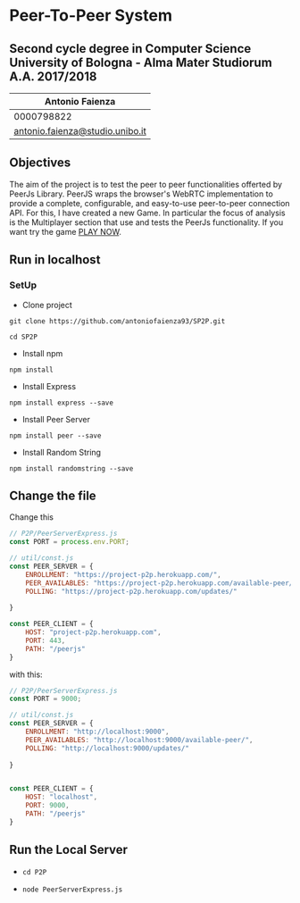 # Peer-To-Peer System
## Second cycle degree in Computer Science <br> University of Bologna - Alma Mater Studiorum <br> A.A. 2017/2018
Antonio Faienza | 
------------ | 
0000798822 | 
antonio.faienza@studio.unibo.it | 

## Objectives
The aim of the project is to test the peer to peer functionalities offerted by PeerJs Library. PeerJS wraps the browser's WebRTC implementation to provide a complete, configurable, and easy-to-use peer-to-peer connection API. 
For this, I have created a new Game. In particular the focus of analysis is the Multiplayer section that use and tests the PeerJs functionality.
If you want try the game [PLAY NOW](https://antoniofaienza93.github.io/SP2P/).

## Run in localhost 
### SetUp
* Clone project 

`git clone https://github.com/antoniofaienza93/SP2P.git`

`cd SP2P`

* Install npm 

`npm install`

* Install Express 

`npm install express --save`

* Install Peer Server 

`npm install peer --save`

* Install Random String

`npm install randomstring --save`

## Change the file

Change this
```javascript
// P2P/PeerServerExpress.js
const PORT = process.env.PORT;

// util/const.js
const PEER_SERVER = {
    ENROLLMENT: "https://project-p2p.herokuapp.com/",
    PEER_AVAILABLES: "https://project-p2p.herokuapp.com/available-peer/",
    POLLING: "https://project-p2p.herokuapp.com/updates/"
    
}

const PEER_CLIENT = {
    HOST: "project-p2p.herokuapp.com",
    PORT: 443,
    PATH: "/peerjs"
}
```
with this:
```javascript
// P2P/PeerServerExpress.js
const PORT = 9000;

// util/const.js
const PEER_SERVER = {
    ENROLLMENT: "http://localhost:9000",
    PEER_AVAILABLES: "http://localhost:9000/available-peer/",
    POLLING: "http://localhost:9000/updates/"
    
}


const PEER_CLIENT = {
    HOST: "localhost",
    PORT: 9000,
    PATH: "/peerjs"
}
```

## Run the Local Server
* `cd P2P`

* `node PeerServerExpress.js`

